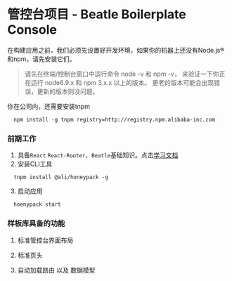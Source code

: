 # 管控台项目 - Beatle Boilerplate Console

在构建应用之前，我们必须先设置好开发环境，如果你的机器上还没有Node.js®和npm，请先安装它们。

> 请先在终端/控制台窗口中运行命令 node -v 和 npm -v， 来验证一下你正在运行 node6.9.x 和 npm 3.x.x 以上的版本。 更老的版本可能会出现错误，更新的版本则没问题。

你在公司内，还需要安装tnpm
```
  npm install -g tnpm registry=http://registry.npm.alibaba-inc.com
```

### 前期工作

1. 具备`React` `React-Router`、`Beatle`基础知识。点击[学习文档](https://lark.alipay.com/dtboost/opoa/framework)
2. 安装CLI工具
```
  tnpm install @ali/honeypack -g
```
3. 启动应用
```
  hoenypack start
```

### 样板库具备的功能

1. 标准管控台界面布局

2. 标准页头

3. 自动加载路由 以及 数据模型